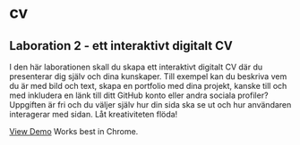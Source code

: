 # cv

## Laboration 2 - ett interaktivt digitalt CV

I den här laborationen skall du skapa ett interaktivt digitalt CV där du presenterar dig själv och dina kunskaper. Till exempel kan du beskriva vem du är med bild och text, skapa en portfolio med dina projekt, kanske till och med inkludera en länk till ditt GitHub konto eller andra sociala profiler? Uppgiften är fri och du väljer själv hur din sida ska se ut och hur användaren interagerar med sidan. Låt kreativiteten flöda!

[View Demo](https://lsoder.github.io/cv/) Works best in Chrome.

